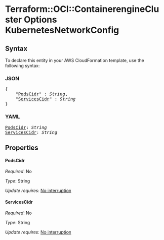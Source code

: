 # Terraform::OCI::ContainerengineCluster Options KubernetesNetworkConfig

## Syntax

To declare this entity in your AWS CloudFormation template, use the following syntax:

### JSON

<pre>
{
    "<a href="#podscidr" title="PodsCidr">PodsCidr</a>" : <i>String</i>,
    "<a href="#servicescidr" title="ServicesCidr">ServicesCidr</a>" : <i>String</i>
}
</pre>

### YAML

<pre>
<a href="#podscidr" title="PodsCidr">PodsCidr</a>: <i>String</i>
<a href="#servicescidr" title="ServicesCidr">ServicesCidr</a>: <i>String</i>
</pre>

## Properties

#### PodsCidr

_Required_: No

_Type_: String

_Update requires_: [No interruption](https://docs.aws.amazon.com/AWSCloudFormation/latest/UserGuide/using-cfn-updating-stacks-update-behaviors.html#update-no-interrupt)

#### ServicesCidr

_Required_: No

_Type_: String

_Update requires_: [No interruption](https://docs.aws.amazon.com/AWSCloudFormation/latest/UserGuide/using-cfn-updating-stacks-update-behaviors.html#update-no-interrupt)


